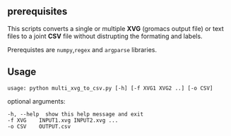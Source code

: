 ## prerequisites

This scripts converts a single or multiple **XVG** (gromacs output file) or text files to a joint **CSV** file without distrupting the formating and labels. 

Prerequistes are `numpy`,`regex` and `argparse` libraries. 

## Usage 

`usage: python multi_xvg_to_csv.py [-h] [-f XVG1 XVG2 ..] [-o CSV]`

optional arguments:

    -h, --help  show this help message and exit  
    -f XVG    INPUT1.xvg INPUT2.xvg ...
    -o CSV    OUTPUT.csv 
